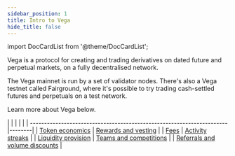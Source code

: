 ```yaml
---
sidebar_position: 1
title: Intro to Vega
hide_title: false
---
```

import DocCardList from '@theme/DocCardList';

Vega is a protocol for creating and trading derivatives on dated future and perpetual markets, on a fully decentralised network.

The Vega mainnet is run by a set of validator nodes. There's also a Vega testnet called Fairground, where it's possible to try trading cash-settled futures and perpetuals on a test network.

Learn more about Vega below.

|                                             |  |                                                                                                      | |
| ----------------------------------------------------------------------|--------|
| [Token economics](./token-economics.md) | [Rewards and vesting](./rewards-vesting.md) |
| [Fees](./fees.md) | [Activity streaks](./activity.md) |
| [Liquidity provision](./liquidity-provision.md) | [Teams and competitions](./teams.md) |
| [Referrals and volume discounts](./referral-program.md) |
